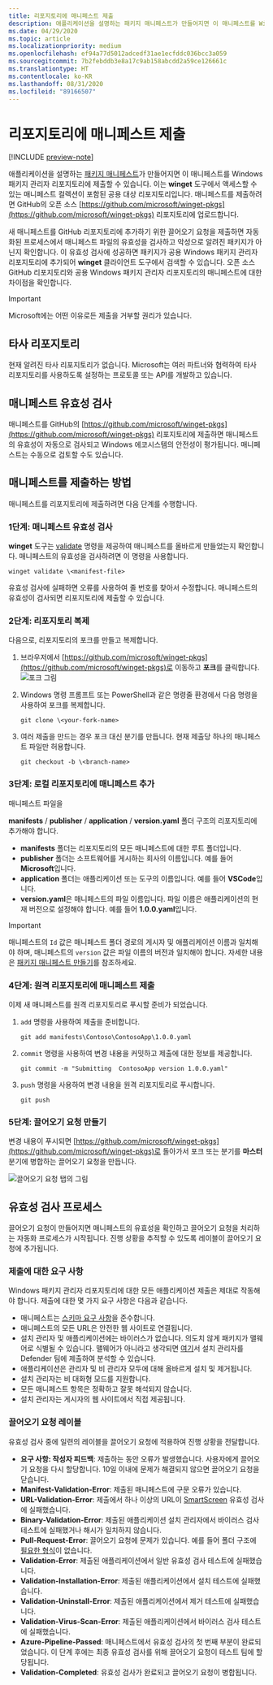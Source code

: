 ```yaml
---
title: 리포지토리에 매니페스트 제출
description: 애플리케이션을 설명하는 패키지 매니페스트가 만들어지면 이 매니페스트를 Windows 패키지 관리자 리포지토리에 제출할 수 있습니다.
ms.date: 04/29/2020
ms.topic: article
ms.localizationpriority: medium
ms.openlocfilehash: ef94a77d5012adcedf31ae1ecfddc036bcc3a059
ms.sourcegitcommit: 7b2febddb3e8a17c9ab158abcdd2a59ce126661c
ms.translationtype: HT
ms.contentlocale: ko-KR
ms.lasthandoff: 08/31/2020
ms.locfileid: "89166507"
---
```

# <a name="submit-your-manifest-to-the-repository"></a>리포지토리에 매니페스트 제출

[!INCLUDE [preview-note](../../includes/package-manager-preview.md)]

애플리케이션을 설명하는 [패키지 매니페스트](manifest.md)가 만들어지면 이 매니페스트를 Windows 패키지 관리자 리포지토리에 제출할 수 있습니다. 이는 **winget** 도구에서 액세스할 수 있는 매니페스트 컬렉션이 포함된 공용 대상 리포지토리입니다. 매니페스트를 제출하려면 GitHub의 오픈 소스 [https://github.com/microsoft/winget-pkgs](https://github.com/microsoft/winget-pkgs) 리포지토리에 업로드합니다.

새 매니페스트를 GitHub 리포지토리에 추가하기 위한 끌어오기 요청을 제출하면 자동화된 프로세스에서 매니페스트 파일의 유효성을 검사하고 악성으로 알려진 패키지가 아닌지 확인합니다. 이 유효성 검사에 성공하면 패키지가 공용 Windows 패키지 관리자 리포지토리에 추가되어 **winget** 클라이언트 도구에서 검색할 수 있습니다. 오픈 소스 GitHub 리포지토리와 공용 Windows 패키지 관리자 리포지토리의 매니페스트에 대한 차이점을 확인합니다.

> [!IMPORTANT]
> Microsoft에는 어떤 이유로든 제출을 거부할 권리가 있습니다.

## <a name="third-party-repositories"></a>타사 리포지토리

현재 알려진 타사 리포지토리가 없습니다. Microsoft는 여러 파트너와 협력하여 타사 리포지토리를 사용하도록 설정하는 프로토콜 또는 API를 개발하고 있습니다.

## <a name="manifest-validation"></a>매니페스트 유효성 검사

매니페스트를 GitHub의 [https://github.com/microsoft/winget-pkgs](https://github.com/microsoft/winget-pkgs) 리포지토리에 제출하면 매니페스트의 유효성이 자동으로 검사되고 Windows 에코시스템의 안전성이 평가됩니다. 매니페스트는 수동으로 검토할 수도 있습니다.

## <a name="how-to-submit-your-manifest"></a>매니페스트를 제출하는 방법

매니페스트를 리포지토리에 제출하려면 다음 단계를 수행합니다.

### <a name="step-1-validate-your-manifest"></a>1단계: 매니페스트 유효성 검사

**winget** 도구는 [validate](..\winget\validate.md) 명령을 제공하여 매니페스트를 올바르게 만들었는지 확인합니다. 매니페스트의 유효성을 검사하려면 이 명령을 사용합니다.

```CMD
winget validate \<manifest-file>
```

유효성 검사에 실패하면 오류를 사용하여 줄 번호를 찾아서 수정합니다. 매니페스트의 유효성이 검사되면 리포지토리에 제출할 수 있습니다.

### <a name="step-2-clone-the-repository"></a>2단계: 리포지토리 복제

다음으로, 리포지토리의 포크를 만들고 복제합니다.

1. 브라우저에서 [https://github.com/microsoft/winget-pkgs](https://github.com/microsoft/winget-pkgs)로 이동하고 **포크**를 클릭합니다.
    ![포크 그림](images\fork.png)

2. Windows 명령 프롬프트 또는 PowerShell과 같은 명령줄 환경에서 다음 명령을 사용하여 포크를 복제합니다.
    ```CMD
    git clone \<your-fork-name>
    ```

 3. 여러 제출을 만드는 경우 포크 대신 분기를 만듭니다. 현재 제출당 하나의 매니페스트 파일만 허용합니다.
    ```CMD
    git checkout -b \<branch-name>
    ```

### <a name="step-3-add-your-manifest-to-the-local-repository"></a>3단계: 로컬 리포지토리에 매니페스트 추가

매니페스트 파일을

**manifests** / **publisher** / **application** / **version.yaml** 폴더 구조의 리포지토리에 추가해야 합니다.

* **manifests** 폴더는 리포지토리의 모든 매니페스트에 대한 루트 폴더입니다.
* **publisher** 폴더는 소프트웨어를 게시하는 회사의 이름입니다. 예를 들어 **Microsoft**입니다.
* **application** 폴더는 애플리케이션 또는 도구의 이름입니다. 예를 들어 **VSCode**입니다.
* **version.yaml**은 매니페스트의 파일 이름입니다. 파일 이름은 애플리케이션의 현재 버전으로 설정해야 합니다. 예를 들어 **1.0.0.yaml**입니다.

>[!IMPORTANT]
> 매니페스트의 `Id` 값은 매니페스트 폴더 경로의 게시자 및 애플리케이션 이름과 일치해야 하며, 매니페스트의 `version` 값은 파일 이름의 버전과 일치해야 합니다. 자세한 내용은 [패키지 매니페스트 만들기](manifest.md#tips-and-best-practices)를 참조하세요.

### <a name="step-4-submit-your-manifest-to-the-remote-repository"></a>4단계: 원격 리포지토리에 매니페스트 제출

이제 새 매니페스트를 원격 리포지토리로 푸시할 준비가 되었습니다.

1. `add` 명령을 사용하여 제출을 준비합니다.
    ```CMD
    git add manifests\Contoso\ContosoApp\1.0.0.yaml
    ```

2. `commit` 명령을 사용하여 변경 내용을 커밋하고 제출에 대한 정보를 제공합니다.
    ```CMD
    git commit -m "Submitting  ContosoApp version 1.0.0.yaml"
    ```

3. `push` 명령을 사용하여 변경 내용을 원격 리포지토리로 푸시합니다.
    ```CMD
    git push
    ```

### <a name="step-5-create-a-pull-request"></a>5단계: 끌어오기 요청 만들기

변경 내용이 푸시되면 [https://github.com/microsoft/winget-pkgs](https://github.com/microsoft/winget-pkgs)로 돌아가서 포크 또는 분기를 **마스터** 분기에 병합하는 끌어오기 요청을 만듭니다.

![끌어오기 요청 탭의 그림](images\pull-request.png)

## <a name="validation-process"></a>유효성 검사 프로세스

끌어오기 요청이 만들어지면 매니페스트의 유효성을 확인하고 끌어오기 요청을 처리하는 자동화 프로세스가 시작됩니다. 진행 상황을 추적할 수 있도록 레이블이 끌어오기 요청에 추가됩니다.

### <a name="submission-expectations"></a>제출에 대한 요구 사항

Windows 패키지 관리자 리포지토리에 대한 모든 애플리케이션 제출은 제대로 작동해야 합니다. 제출에 대한 몇 가지 요구 사항은 다음과 같습니다.

* 매니페스트는 [스키마 요구 사항](manifest.md#manifest-contents)을 준수합니다.
* 매니페스트의 모든 URL은 안전한 웹 사이트로 연결됩니다.
* 설치 관리자 및 애플리케이션에는 바이러스가 없습니다. 의도치 않게 패키지가 맬웨어로 식별될 수 있습니다. 맬웨어가 아니라고 생각되면 [여기](https://www.microsoft.com/wdsi/filesubmission)서 설치 관리자를 Defender 팀에 제출하여 분석할 수 있습니다.
* 애플리케이션은 관리자 및 비 관리자 모두에 대해 올바르게 설치 및 제거됩니다.
* 설치 관리자는 비 대화형 모드를 지원합니다.
* 모든 매니페스트 항목은 정확하고 잘못 해석되지 않습니다.
* 설치 관리자는 게시자의 웹 사이트에서 직접 제공됩니다.

### <a name="pull-request-labels"></a>끌어오기 요청 레이블

유효성 검사 중에 일련의 레이블을 끌어오기 요청에 적용하여 진행 상황을 전달합니다.

* **요구 사항: 작성자 피드백**: 제출하는 동안 오류가 발생했습니다. 사용자에게 끌어오기 요청을 다시 할당합니다. 10일 이내에 문제가 해결되지 않으면 끌어오기 요청을 닫습니다.
* **Manifest-Validation-Error**: 제출된 매니페스트에 구문 오류가 있습니다.
* **URL-Validation-Error**: 제출에서 하나 이상의 URL이 [SmartScreen](/windows/security/threat-protection/microsoft-defender-smartscreen/microsoft-defender-smartscreen-overview) 유효성 검사에 실패했습니다.
* **Binary-Validation-Error**: 제출된 애플리케이션 설치 관리자에서 바이러스 검사 테스트에 실패했거나 해시가 일치하지 않습니다.
* **Pull-Request-Error**: 끌어오기 요청에 문제가 있습니다. 예를 들어 폴더 구조에 [필요한 형식](#step-3-add-your-manifest-to-the-local-repository)이 없습니다.
* **Validation-Error**: 제출된 애플리케이션에서 일반 유효성 검사 테스트에 실패했습니다.
* **Validation-Installation-Error**: 제출된 애플리케이션에서 설치 테스트에 실패했습니다.
* **Validation-Uninstall-Error**: 제출된 애플리케이션에서 제거 테스트에 실패했습니다.
* **Validation-Virus-Scan-Error**: 제출된 애플리케이션에서 바이러스 검사 테스트에 실패했습니다.
* **Azure-Pipeline-Passed**: 매니페스트에서 유효성 검사의 첫 번째 부분이 완료되었습니다. 이 단계 후에는 최종 유효성 검사를 위해 끌어오기 요청이 테스트 팀에 할당됩니다.
* **Validation-Completed**: 유효성 검사가 완료되고 끌어오기 요청이 병합됩니다.